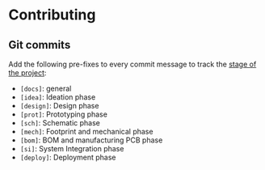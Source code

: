 # Contributing

## Git commits

Add the following pre-fixes to every commit message to track the [stage of the project](timeline.md):

- `[docs]`: general
- `[idea]`: Ideation phase
- `[design]`: Design phase
- `[prot]`: Prototyping phase
- `[sch]`: Schematic phase
- `[mech]`: Footprint and mechanical phase
- `[bom]`: BOM and manufacturing PCB phase
- `[si]`: System Integration phase
- `[deploy]`: Deployment phase
